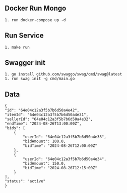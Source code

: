 ## Docker Run Mongo
    1. run docker-compose up -d

## Run Service 
    1. make run

## Swagger init
    1. go install github.com/swaggo/swag/cmd/swag@latest
    1. run swag init -g cmd/main.go


## Data 
    {
    "id": "64e04c12a3f5b7b6d50a4e42",
    "itemId": "64e04c12a3f5b7b6d50a4e31",
    "sellerId": "64e04c12a3f5b7b6d50a4e32",
    "endTime": "2024-08-26T13:00:00Z",
    "bids": [
        {
            "userId": "64e04c12a3f5b7b6d50a4e33",
            "bidAmount": 100.0,
            "bidTime": "2024-08-26T12:00:00Z"
        },
        {
            "userId": "64e04c12a3f5b7b6d50a4e34",
            "bidAmount": 150.0,
            "bidTime": "2024-08-26T12:15:00Z"
        }
    ],
    "status": "active"
    }